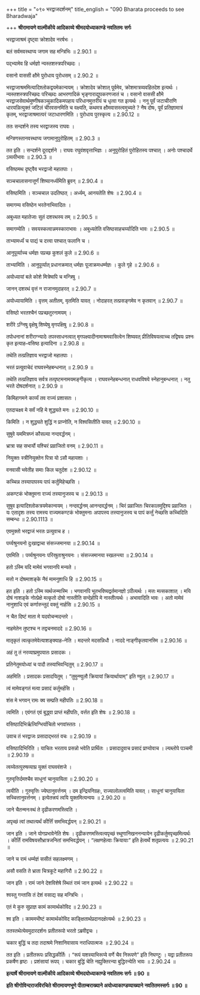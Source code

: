 +++
title = "०९० भरद्वाजदर्शनम्"
title_english = "090 Bharata proceeds to see Bharadwaja"

+++
**श्रीरामायणे वाल्मीकीये आदिकाव्ये श्रीमदयोध्याकाण्डे नवतितमः सर्गः**

भरद्वाजाश्रमं दृष्ट्वा क्रोशादेव नरर्षभः ।

बलं सर्वमवस्थाप्य जगाम सह मन्त्रिभिः ॥ 2.90.1 ॥

पद्भ्यामेव हि धर्मज्ञो न्यस्तशस्त्रपरिच्छदः ।

वसानो वाससी क्षौमे पुरोधाय पुरोधसम् ॥ 2.90.2 ॥

भरद्वाजाश्रममित्यादिश्लोकद्वयमेकान्वयम् । क्रोशादेव क्रोशात् पूर्वमेव, क्रोशमात्रव्यवहितदेश इत्यर्थः । न्यस्तशस्त्रपरिच्छदः परिच्छदः आभरणादिकं भृङ्गाराद्युपकरणजातं च । वसानो वाससी क्षौमे भरद्वाजसेवार्थमुष्णीषकञ्चुकादिकमपहाय परिधानमुत्तरीयं च धृत्वा गत इत्यर्थः । ननु पूर्वं जटाचीराणि धारयन्नित्युक्तं जटिलं चीरवसनमिति च वक्ष्यति, कथमत्र क्षौमवासस्त्वमुच्यते ? नैष दोषः, पूर्वं प्रतिज्ञामात्रं कृतम्, भरद्वाजाश्रमात्परं जटाधारणमिति । पुरोधाय पुरस्कृत्य ॥ 2.90.12 ॥

ततः सन्दर्शने तस्य भरद्वाजस्य राघवः ।

मन्त्रिणस्तानवस्थाप्य जगामानुपुरोहितम् ॥ 2.90.3 ॥

तत इति । सन्दर्शने दूराद्दर्शने । राघवः रघुवंशवृत्ताभिज्ञः । अनुपुरोहितं पुरोहितस्य पश्चात् । अनोः पश्चादर्थे ऽव्ययीभावः ॥ 2.90.3 ॥

वसिष्ठमथ दृष्ट्वैव भरद्वाजो महातपाः ।

सञ्चचालासनात्तूर्णं शिष्यानर्ध्यमिति ब्रुवन् ॥ 2.90.4 ॥

वसिष्ठमिति । सञ्चचाल उदतिष्ठत् । अर्ध्यम्, आनयतेति शेषः ॥ 2.90.4 ॥

समागम्य वसिष्ठेन भरतेनाभिवादितः ।

अबुध्यत महातेजाः सुतं दशरथस्य तम् ॥ 2.90.5 ॥

समागम्येति । सवयस्कत्वान्नमस्काराभावः । अबुध्यतेति वसिष्ठसाहचर्य्यादिति भावः ॥ 2.90.5 ॥

ताभ्यामर्ध्यं च पाद्यं च दत्त्वा पश्चात् फलानि च ।

आनुपूर्व्याच्च धर्मज्ञः पप्रच्छ कुशलं कुले ॥ 2.90.6 ॥

ताभ्यामिति । आनुपूर्व्यात् प्रधानक्रमात् धर्मज्ञः पूजाक्रमधर्म्मज्ञः । कुले गृहे ॥ 2.90.6 ॥

अयोध्यायां बले कोशे मित्रेष्वपि च मन्त्रिषु ।

जानन् दशरथं वृत्तं न राजानमुदाहरत् ॥ 2.90.7 ॥

अयोध्यायामिति । वृत्तम् अतीतम्, मृतमिति यावत् । नोदाहरत् तत्प्रसङ्गमेव न कृतवान् ॥ 2.90.7 ॥

वसिष्ठो भरतश्चैनं पप्रच्छतुरनामयम् ।

शरीरे ऽग्निषु वृक्षेषु शिष्येषु मृगपक्षिषु ॥ 2.90.8 ॥

तपोधनानां शरीराग्न्यादेः तपस्साधनत्वात् मृगपक्ष्यादीनामाश्रमवासित्वेन शिष्यवत् प्रीतिविषयत्वाच्च तद्विषयः प्रश्नः कृत इत्याह–वसिष्ठ इत्यादिना ॥ 2.90.8 ॥

तथेति तत्प्रतिज्ञाय भरद्वाजो महातपाः ।

भरतं प्रत्युवाचेदं राघवस्नेहबन्धनात् ॥ 2.90.9 ॥

तथेति तत्प्रतिज्ञाय सर्वत्र तत्पृष्टमनामयमङ्गीकृत्य । राघवस्नेहबन्धनात् राधवविषये स्नेहानुबन्धनात् । नतु भरते दोषदर्शनात् ॥ 2.90.9 ॥

किमिहागमने कार्य्यं तव राज्यं प्रशासतः ।

एतदाचक्ष्व मे सर्वं नहि मे शुद्ध्यते मनः ॥ 2.90.10 ॥

किमिति । न शुद्ध्यते शुद्धिं न प्राप्नोति, न विश्वसितीति यावत् ॥ 2.90.10 ॥

सुषुवे यममित्रघ्नं कौसल्या नन्दवर्द्धनम् ।

भ्रात्रा सह सभार्यो यश्चिरं प्रव्राजितो वनम् ॥ 2.90.11 ॥

नियुक्तः स्त्रीनियुक्तेन पित्रा यो ऽसौ महायशाः ।

वनवासी भवेतीह समाः किल चतुर्दश ॥ 2.90.12 ॥

कच्चिन्न तस्यापापस्य पापं कर्तुमिहेच्छसि ।

अकण्टकं भोक्तुमना राज्यं तस्यानुजस्य च ॥ 2.90.13 ॥

सुषुव इत्यादिश्लोकत्रयमेकान्वयम् । नन्दवर्द्धनम् आनन्दवर्द्धनम् । चिरं प्रव्राजितः चिरकालमुद्दिश्य प्रव्राजितः । यः एतादृशः तस्य रामस्य राज्यमकण्टकं भोक्तुमनाः अपापस्य तस्यानुजस्य च पापं कर्त्तुं नेच्छसि कच्चिदिति सम्बन्धः ॥ 2.90.1113 ॥

एवमुक्तो भरद्वाजं भरतः प्रत्युवाच ह ।

पर्य्यश्रुनयनो दुःखाद्वाचा संसज्जमानया ॥ 2.90.14 ॥

एवमिति । पर्य्यश्रुनयनः परिस्रुताश्रुनयनः । संसज्जमानया स्खलन्त्या ॥ 2.90.14 ॥

हतो ऽस्मि यदि मामेवं भगवानपि मन्यते ।

मत्तो न दोषमाशङ्के नैवं मामनुशाधि हि ॥ 2.90.15 ॥

हत इति । हतो ऽस्मि व्यर्थजन्मास्मि । भगवानपि भूतभविष्यद्वर्तमानज्ञो ऽपीत्यर्थः । मत्तः मत्सकाशात् । मयि दोषं नाशङ्के नोत्प्रेक्षे मत्कृतो दोषो नास्तीति सन्देहोपि मे नास्तीत्यर्थः । अभावादिति भावः । अतो मामेवं नानुशाधि एवं कर्णारुन्तुदं वक्तुं नार्हसि ॥ 2.90.15 ॥

न चैत दिष्टं माता मे यदवोचन्मदन्तरे ।

नाहमेतेन तुष्टश्च न तद्वचनमाददे ॥ 2.90.16 ॥

मातृकृतं त्वत्कृतमेवेत्याशङ्क्याह–नेति । मदन्तरे मदसन्निधौ । नाददे नाङ्गीकृतवानस्मि ॥ 2.90.16 ॥

अहं तु तं नरव्याघ्रमुपयातः प्रसादकः ।

प्रतिनेतुमयोध्यां च पादौ तस्याभिवन्दितुम् ॥ 2.90.17 ॥

अहमिति । प्रसादकः प्रसादयितुम् । “तुमुन्ण्वुलौ क्रियायां क्रियार्थायाम्” इति ण्वुल् ॥ 2.90.17 ॥

त्वं मामेवङ्गतं मत्वा प्रसादं कर्तुमर्हसि ।

शंस मे भगवन् रामः क्व सम्प्रति महीपतिः ॥ 2.90.18 ॥

त्वमिति । एवंगतं एवं बुद्ध्वा प्राप्तं महीपतिः, वर्त्तत इति शेषः ॥ 2.90.18 ॥

वसिष्ठादिभिर्ऋत्विग्भिर्याचितो भगवांस्ततः ।

उवाच तं भरद्वाजः प्रसादाद्भरतं वचः ॥ 2.90.19 ॥

वसिष्ठादिभिरिति । याचितः भरताय प्रसन्नो भवेति प्रार्थितः । प्रसादादुवाच प्रसादं प्राप्योवाच । ल्यब्लोपे पञ्चमी ॥ 2.90.19 ॥

त्वय्येतत्पुरुषव्याघ्र युक्तं राघववंशजे ।

गुरुवृत्तिर्दमश्चैव साधूनां चानुयायिता ॥ 2.90.20 ॥

त्वयीति । गुरुवृत्तिः ज्येष्ठानुवर्त्तनम् । दम इन्द्रियनिग्रहः, राज्यालोलत्वमिति यावत् । साधूनां चानुयायिता सच्चित्तानुवर्त्तनम् । इत्येतत्त्रयं त्वयि युक्तमित्यन्वयः ॥ 2.90.20 ॥

जाने चैतन्मनःस्थं ते दृढीकरणमस्त्विति ।

अपृच्छं त्वां तथात्यर्थं कीर्त्तिं समभिवर्द्धयन् ॥ 2.90.21 ॥

जान इति । जाने योगप्रभावेनेति शेषः । दृढीकरणमस्त्वित्यपृच्छं स्थूणानिखननन्यायेन दृढीकर्तुमपृच्छमित्यर्थः । कीर्तिं रामविषयसौभ्रात्रजनितां समभिवर्द्धयन् । “लक्षणहेत्वाः क्रियायाः” इति हेत्वर्थे शतृप्रत्ययः ॥ 2.90.21 ॥

जाने च रामं धर्म्मज्ञं ससीतं सहलक्ष्मणम् ।

असौ वसति ते भ्राता चित्रकूटे महागिरौ ॥ 2.90.22 ॥

जान इति । रामं जाने देशविशेषे स्थितं रामं जान इत्यर्थः ॥ 2.90.22 ॥

श्वस्तु गन्तासि तं देशं वसाद्य सह मन्त्रिभिः ।

एतं मे कुरु सुप्राज्ञ कामं कामार्थकोविद ॥ 2.90.23 ॥

श्व इति । काममभीष्टं कामार्थकोविद काङ्क्षितार्थप्रदानदक्षेत्यर्थः ॥ 2.90.23 ॥

ततस्तथेत्येवमुदारदर्शनः प्रतीतरूपो भरतो ऽब्रवीद्वचः ।

चकार बुद्धिं च तदा तदाश्रमे निशानिवासाय नराधिपात्मजः ॥ 2.90.24 ॥

तत इति । प्रतीतरूपः प्रसिद्धकीर्तिः । “रूपं यशस्याभिरूप्ये वर्णे चैव निरूपणे” इति निघण्टुः । यद्वा प्रतीतरूपः प्रकर्षेण हृष्टः । प्रशंसायां रूपप् । चकार बुद्धिं चेति नह्युक्तिरन्या बुद्धिरन्येति भावः ॥ 2.90.24 ॥

**इत्यार्षे श्रीरामायणे वाल्मीकीये आदिकाव्ये श्रीमदयोध्याकाण्डे नवतितमः सर्गः ॥ 90 ॥**

**इति श्रीगोविन्दराजविरचिते श्रीरामायणभूणे पीताम्बराख्याने अयोध्याकाण्डव्याख्याने नवतितमस्सर्गः ॥ 90 ॥**
